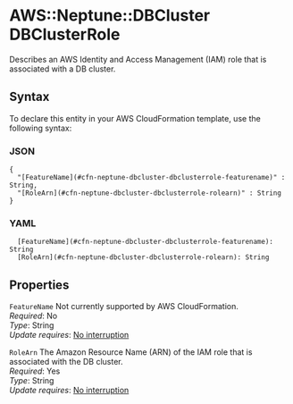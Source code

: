 # AWS::Neptune::DBCluster DBClusterRole<a name="aws-properties-neptune-dbcluster-dbclusterrole"></a>

Describes an AWS Identity and Access Management \(IAM\) role that is associated with a DB cluster\.

## Syntax<a name="aws-properties-neptune-dbcluster-dbclusterrole-syntax"></a>

To declare this entity in your AWS CloudFormation template, use the following syntax:

### JSON<a name="aws-properties-neptune-dbcluster-dbclusterrole-syntax.json"></a>

```
{
  "[FeatureName](#cfn-neptune-dbcluster-dbclusterrole-featurename)" : String,
  "[RoleArn](#cfn-neptune-dbcluster-dbclusterrole-rolearn)" : String
}
```

### YAML<a name="aws-properties-neptune-dbcluster-dbclusterrole-syntax.yaml"></a>

```
  [FeatureName](#cfn-neptune-dbcluster-dbclusterrole-featurename): String
  [RoleArn](#cfn-neptune-dbcluster-dbclusterrole-rolearn): String
```

## Properties<a name="aws-properties-neptune-dbcluster-dbclusterrole-properties"></a>

`FeatureName`  <a name="cfn-neptune-dbcluster-dbclusterrole-featurename"></a>
Not currently supported by AWS CloudFormation\.  
*Required*: No  
*Type*: String  
*Update requires*: [No interruption](https://docs.aws.amazon.com/AWSCloudFormation/latest/UserGuide/using-cfn-updating-stacks-update-behaviors.html#update-no-interrupt)

`RoleArn`  <a name="cfn-neptune-dbcluster-dbclusterrole-rolearn"></a>
The Amazon Resource Name \(ARN\) of the IAM role that is associated with the DB cluster\.  
*Required*: Yes  
*Type*: String  
*Update requires*: [No interruption](https://docs.aws.amazon.com/AWSCloudFormation/latest/UserGuide/using-cfn-updating-stacks-update-behaviors.html#update-no-interrupt)